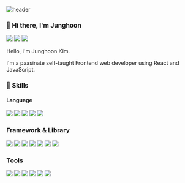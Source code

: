 

![header](https://capsule-render.vercel.app/api?type=wave&color=auto&height=300&section=header&text=Junghoon%20Kim&fontSize=90)


### 👋 Hi there, I'm Junghoon
<a href="https://my.surfit.io/w/561472517" target="_blank"><img src="https://img.shields.io/badge/resume-000000?style=flat-square&logoColor=white"/></a>
<a href="https://velog.io/@rmfhsep" target="_blank"><img src="https://img.shields.io/badge/blog-20C997?style=flat-square&logo=Velog&logoColor=white"/></a>
<img src="https://img.shields.io/badge/rmfhsep@gmail.com-EA4335?style=flat-square&logo=Gmail&logoColor=white"/></a>

Hello, I'm Junghoon Kim. 

I'm a paasinate self-taught Frontend web developer using React and JavaScript.

### 💪 Skills

#### Language
<img src="https://img.shields.io/badge/JavaScript-F7DF1E?style=flat-square&logo=JavaScript&logoColor=white"/></a>
<img src="https://img.shields.io/badge/TypeScript-3178C6?style=flat-square&logo=TypeScript&logoColor=white"/></a>
<img src="https://img.shields.io/badge/Python-37764B?style=flat-square&logo=Python&logoColor=white"/></a>
<img src="https://img.shields.io/badge/HTML-E34F26?style=flat-square&logo=HTML5&logoColor=white"/></a>
<img src="https://img.shields.io/badge/CSS-1572B6?style=flat-square&logo=CSS3&logoColor=white"/></a>


### Framework & Library
<img src="https://img.shields.io/badge/React-61DAFB?style=flat-square&logo=React&logoColor=white"/></a>
<img src="https://img.shields.io/badge/Vue.js-35495E?style=flat-square&logo=vuedotjs&logoColor=4FC08D"/></a>
<img src="https://img.shields.io/badge/Styled Components-DB7093?style=flat-square&logo=Styled components&logoColor=white"/></a>
<img src="https://img.shields.io/badge/MUI-007fff?style=flat-square&logo=MUI&logoColor=white"/></a>
<img src="https://img.shields.io/badge/Node.js-339933?style=flat-square&logo=Node.js&logoColor=white"/></a>
<img src="https://img.shields.io/badge/NestJs-e0234e?style=flat-square&logo=NestJs&logoColor=white"/></a>
<img src="https://img.shields.io/badge/Express-000000?style=flat-square&logo=Express&logoColor=white"/></a>

### Tools
<img src="https://img.shields.io/badge/Github-181717?style=flat-square&logo=Github&logoColor=white"/></a>
<img src="https://img.shields.io/badge/Figma-F24E1E?style=flat-square&logo=Figma&logoColor=white"/></a>
<img src="https://img.shields.io/badge/Notion-000000?style=flat-square&logo=Notion&logoColor=white"/></a>
<img src="https://img.shields.io/badge/Asana-273347?style=flat-square&logo=Asana&logoColor=white"/></a>
<img src="https://img.shields.io/badge/Jira-0052cc?style=flat-square&logo=Jira&logoColor=white"/></a>
<img src="https://img.shields.io/badge/Slack-4A154B?style=flat-square&logo=Slack&logoColor=white"/></a>



<!--
**rmfhsep/rmfhsep** is a ✨ _special_ ✨ repository because its `README.md` (this file) appears on your GitHub profile.

Here are some ideas to get you started:

- 🔭 I’m currently working on ...
- 🌱 I’m currently learning ...
- 👯 I’m looking to collaborate on ...
- 🤔 I’m looking for help with ...
- 💬 Ask me about ...
- 📫 How to reach me: ...
- 😄 Pronouns: ...
- ⚡ Fun fact: ...
-->
